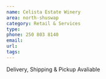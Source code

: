 ```yaml
---
name: Celista Estate Winery
area: north-shuswap
category: Retail & Services
type:
phone: 250 803 8140
email:
url:
tags:
---
```


Delivery, Shipping & Pickup Avaliable
